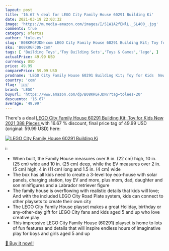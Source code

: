 ```yaml
---
layout: post
title: '16.67 % deal for LEGO City Family House 60291 Building Ki'
date: 2021-03-19 22:03:32
image: 'https://m.media-amazon.com/images/I/51W1A2fENlL._SL400_.jpg'
comments: true
category: ofertas
author: 'tole.es'
slug: 'B08KRGFJDN-com LEGO City Family House 60291 Building Kit; Toy for Kids...'
sku: 'B08KRGFJDN-com'
tags: [ 'Building Toys','Toy Building Sets','Toys & Games','lego', ]
actualPrice: 49.99 USD
currency: USD
price: 49.99
comparePrice: 59.99 USD
prodname: 'LEGO City Family House 60291 Building Kit; Toy for Kids  New 2021  388 Pieces '
country: 'com'
flag: '🇺🇸'
brand: 'LEGO'
buyurl: 'https://www.amazon.com/dp/B08KRGFJDN/?tag=tolees-20'
descuento: '16.67'
average: '49.99'
---
```


There's a deal [LEGO City Family House 60291 Building Kit; Toy for Kids  New 2021  388 Pieces ](https://www.amazon.com/dp/B08KRGFJDN/?tag=tolees-20)  with  16.67 % discount, final price tag of  49.99 USD (original: 59.99 USD) here:

[![LEGO City Family House 60291 Building Ki](https://m.media-amazon.com/images/I/51W1A2fENlL._SL400_.jpg)](https://www.amazon.com/dp/B08KRGFJDN/?tag=tolees-20)

ℹ️:

- When built, the Family House measures over 8 in. (22 cm) high, 10 in. (25 cm) wide and 10 in. (25 cm) deep, while the EV measures over 2 in. (5 cm) high, 4 in (11 cm) long and 1.5 in. (4 cm) wide
- The box has all kids need to create a 3-level toy eco-house with solar panels, charging station, toy EV and more, plus mom, dad, daughter and son minifigures and a Labrador retriever figure
- The family house is overflowing with realistic details that kids will love; And with the included LEGO City Road Plate system, kids can connect to other playsets to create their own city
- The LEGO City Family House playset makes a great Holiday, birthday or any-other-day gift for LEGO City fans and kids aged 5 and up who love creative play
- This impressive LEGO City Family House (60291) playset is home to lots of fun features and details that will inspire endless hours of imaginative play for boys and girls aged 5 and up

[🛒 Buy it now!!](https://www.amazon.com/dp/B08KRGFJDN/?tag=tolees-20)
